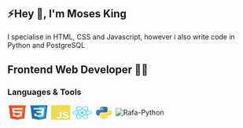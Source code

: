## ⚡Hey 👋, I'm Moses King
I specialise in HTML, CSS and Javascript, however i also write code in Python and PostgreSQL
## Frontend Web Developer 🧑‍💻

### Languages & Tools

<div style="display: inline_block">

  <img align="center" alt="Rafa-HTML" height="30" width="40" src="https://raw.githubusercontent.com/devicons/devicon/master/icons/html5/html5-original.svg">
  <img align="center" alt="Rafa-CSS" height="30" width="40" src="https://raw.githubusercontent.com/devicons/devicon/master/icons/css3/css3-original.svg">
  <img align="center" alt="Rafa-Js" height="30" width="40" src="https://raw.githubusercontent.com/devicons/devicon/master/icons/javascript/javascript-plain.svg">
  <img align="center" alt="Rafa-React" height="30" width="40" src="https://raw.githubusercontent.com/devicons/devicon/master/icons/react/react-original.svg">
  <img align="center" alt="Rafa-Python" height="30" width="40" src="https://raw.githubusercontent.com/devicons/devicon/master/icons/python/python-original.svg">
  <img align="center" alt="Rafa-Python" height="30" width="40" src="https://www.google.com/imgres?imgurl=https%3A%2F%2Fw7.pngwing.com%2Fpngs%2F441%2F460%2Fpng-transparent-postgresql-plain-wordmark-logo-icon-thumbnail.png&tbnid=m0cNcjFTwC1mSM&vet=10CAIQxiAoAGoXChMIwLruxffZiAMVAAAAAB0AAAAAEAc..i&imgrefurl=https%3A%2F%2Fwww.pngwing.com%2Fen%2Fsearch%3Fq%3Dpostgresql%2BLogo&docid=wMktmxhghzhzCM&w=360&h=360&itg=1&q=postgresql&ved=0CAIQxiAoAGoXChMIwLruxffZiAMVAAAAAB0AAAAAEAc">
